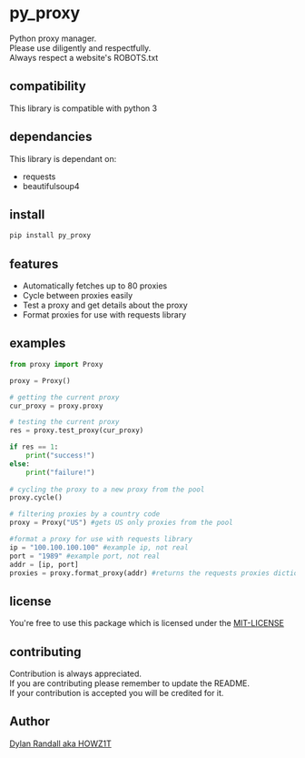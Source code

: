 # py_proxy
Python proxy manager. <br>
Please use diligently and respectfully. <br>
Always respect a website's ROBOTS.txt

## compatibility
This library is compatible with python 3

## dependancies
This library is dependant on:
- requests
- beautifulsoup4

## install
```bash
pip install py_proxy
```

## features
- Automatically fetches up to 80 proxies
- Cycle between proxies easily
- Test a proxy and get details about the proxy
- Format proxies for use with requests library

## examples
```python
from proxy import Proxy

proxy = Proxy()

# getting the current proxy
cur_proxy = proxy.proxy

# testing the current proxy
res = proxy.test_proxy(cur_proxy)

if res == 1:
	print("success!")
else:
	print("failure!")
	
# cycling the proxy to a new proxy from the pool
proxy.cycle()

# filtering proxies by a country code
proxy = Proxy("US") #gets US only proxies from the pool

#format a proxy for use with requests library
ip = "100.100.100.100" #example ip, not real
port = "1989" #example port, not real
addr = [ip, port]
proxies = proxy.format_proxy(addr) #returns the requests proxies dictionary
```

## license
You're free to use this package which is licensed under the [MIT-LICENSE](LICENSE)

## contributing
Contribution is always appreciated. <br>
If you are contributing please remember to update the README. <br>
If your contribution is accepted you will be credited for it.

## Author
[Dylan Randall aka HOWZ1T](https://github.com/howz1t)